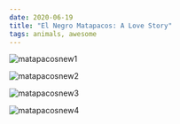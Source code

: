```yaml
---
date: 2020-06-19
title: "El Negro Matapacos: A Love Story"
tags: animals, awesome
---
```


![matapacosnew1](https://raw.githubusercontent.com/muneer78/muneer78.github.io/master/images/matapacosnew1.jpeg)

![matapacosnew2](https://raw.githubusercontent.com/muneer78/muneer78.github.io/master/images/matapacosnew2.jpeg)

![matapacosnew3](https://raw.githubusercontent.com/muneer78/muneer78.github.io/master/images/matapacosnew3.jpeg)

![matapacosnew4](https://raw.githubusercontent.com/muneer78/muneer78.github.io/master/images/matapacosnew4.jpeg) 
